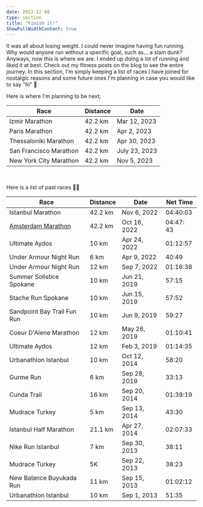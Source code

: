 ```yaml
---
date: 2022-12-08
type: section
title: "Finish it!"
ShowFullWidthContent: true
---
```


It was all about losing weight. I could never imagine having fun running. Why would anyone run without a specific goal, such as... a slam dunk? Anyways, now this is where we are. I ended up doing a lot of running and liked it at best. Check out my fitness posts on the blog to see the entire journey. In this section, I'm simply keeping a list of races I have joined for nostalgic reasons and some future ones I'm planning in case you would like to say "hi" 👋

Here is where I'm planning to be next;

| Race                   | Distance | Date          |
|------------------------|----------|---------------|
| Izmir Marathon         | 42.2 km  | Mar 12, 2023  |
| Paris Marathon         | 42.2 km  | Apr 2, 2023   |
| Thessaloniki Marathon  | 42.2 km  | Apr 30, 2023  |
| San Francisco Marathon | 42.2 km  | July 23, 2023 |
| New York City Marathon | 42.2 km  | Nov 5, 2023   |

<br/>

Here is a list of past races 🏃‍♂️

| Race                                                                      | Distance | Date         | Net Time  |
|---------------------------------------------------------------------------|----------|--------------|-----------|
| Istanbul Marathon                                                         | 42.2 km  | Nov 6, 2022  | 04:40:03  |
| [Amsterdam Marathon](https://daron.blog/2022/finished-my-first-marathon/) | 42.2 km  | Oct 16, 2022 | 04:47: 43 |
| Ultimate Aydos                                                            | 10 km    | Apr 24, 2022 | 01:12:57  |
| Under Armour Night Run                                                    | 6 km     | Apr 9, 2022  | 40:49     |
| Under Armour Night Run                                                    | 12 km    | Sep 7, 2022  | 01:16:38  |
| Summer Solistice Spokane                                                  | 10 km    | Jun 21, 2019 | 57:15     |
| Stache Run Spokane                                                        | 10 km    | Jun 15, 2019 | 57:52     |
| Sandpoint Bay Trail Fun Run                                               | 10 km    | Jun 9, 2019  | 59:27     |
| Coeur D'Alene Marathon                                                    | 12 km    | May 26, 2019 | 01:10:41  |
| Ultimate Aydos                                                            | 12 km    | Feb 3, 2019  | 01:14:35  |
| Urbanathlon Istanbul                                                      | 10 km    | Oct 12, 2014 | 58:20     |
| Gurme Run                                                                 | 6 km     | Sep 28, 2019 | 33:13     |  
| Cunda Trail                                                               | 16 km    | Sep 20, 2014 | 01:39:19  |
| Mudrace Turkey                                                            | 5 km     | Sep 13, 2014 | 43:30     |
| Istanbul Half Marathon                                                    | 21.1 km  | Apr 27, 2014 | 02:07:33  |
| Nike Run Istanbul                                                         | 7 km     | Sep 30, 2013 | 38:11     |
| Mudrace Turkey                                                            | 5K       | Sep 22, 2013 | 38:23     |
| New Balance Buyukada Run                                                  | 11 km    | Sep 15, 2013 | 01:02:12  |
| Urbanathlon Istanbul                                                      | 10 km    | Sep 1, 2013  | 51:35     |

